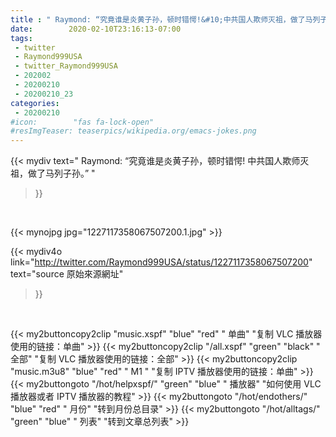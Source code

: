 ```yaml
---
title : " Raymond: “究竟谁是炎黄子孙，顿时错愕!&#10;中共国人欺师灭祖，做了马列子孙。”  "
date:        2020-02-10T23:16:13-07:00
tags:
 - twitter
 - Raymond999USA
 - twitter_Raymond999USA
 - 202002
 - 20200210
 - 20200210_23
categories:
 - 20200210
#icon:        "fas fa-lock-open"
#resImgTeaser: teaserpics/wikipedia.org/emacs-jokes.png
---
```


{{< mydiv text=" Raymond: “究竟谁是炎黄子孙，顿时错愕!&#10;中共国人欺师灭祖，做了马列子孙。”  "
>}}
<br>


 {{< mynojpg jpg="1227117358067507200.1.jpg" >}}<br> 



{{< mydiv4o link="http://twitter.com/Raymond999USA/status/1227117358067507200"
text="source 原始來源網址"
>}}


<br>



{{< my2buttoncopy2clip "music.xspf"        "blue"   "red"    " 单曲"  "复制 VLC 播放器使用的链接：单曲" >}} {{< my2buttoncopy2clip "/all.xspf"         "green"  "black"  " 全部"  "复制 VLC 播放器使用的链接：全部" >}} {{< my2buttoncopy2clip "music.m3u8"        "blue"   "red"    " M1 "    "复制 IPTV 播放器使用的链接：单曲" >}} {{< my2buttongoto      "/hot/helpxspf/"    "green"  "blue"   " 播放器" "如何使用 VLC 播放器或者 IPTV 播放器的教程" >}} {{< my2buttongoto      "/hot/endothers/"   "blue"   "red"    " 月份"   "转到月份总目录" >}} {{< my2buttongoto      "/hot/alltags/"     "green"  "blue"   " 列表"   "转到文章总列表" >}} 
